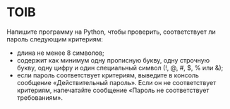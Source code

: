 <h1>TOIB</h1>

Напишите программу на Python, чтобы проверить, соответствует ли пароль следующим критериям:
- длина не менее 8 символов;
- содержит как минимум одну прописную букву, одну строчную букву, одну цифру и один специальный символ (!, @, #, $, % или &);
- если пароль соответствует критериям, выведите в консоль сообщение «Действительный пароль». Если он не соответствует критериям, напечатайте сообщение «Пароль не соответствует требованиям».
